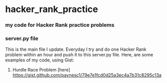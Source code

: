 # hacker_rank_practice
### my code for Hacker Rank practice problems

### server.py file
This is the main file I update. Everyday I try and do one Hacker Rank problem within an hour and push it to this server.py file.
Here, are some examples of my code, using Gist:

1. Hurdle Race Problem [here] https://gist.github.com/paynesc1/79e7e1fcd0d25a3ec4a7b31c8295c13a

